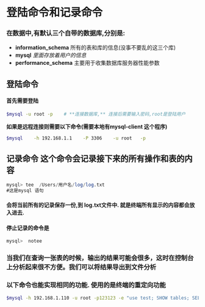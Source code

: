 # 登陆命令和记录命令

### 在数据中,有默认三个自带的数据库,分别是:

* **information\_schema**      所有的表和库的信息\(没事不要乱的这三个库\)
* **mysql**                               _里面存放着用户的信息_
* **performance\_schema**    主要用于收集数据库服务器性能参数

## 登陆命令

#### 首先需要登陆

```bash
$mysql -u root -p    # **连接数据库,** 连接后需要输入密码,root是登陆用户
```

**如果是远程连接则需要以下命令\(需要本地有mysql-client 这个程序\)**

```bash
$mysql    -h 192.168.1.1    -P 3306    -u root   -p
```

## 记录命令   这个命令会记录接下来的所有操作和表的内容

```sql
mysql> tee  /Users/用户名/log/log.txt
#这是mysql 语句
```

#### 会将当前所有的记录保存一份,到 log.txt文件中. 就是终端所有显示的内容都会放入进去.

#### 停止记录的命令是   

```sql
mysql>  notee
```



### 当我们在查询一张表的时候，输出的结果可能会很多，这时在控制台上分析起来很不方便。我们可以将结果导出到文件分析

### 以下命令也能实现相同的功能. 使用的是终端的重定向功能

```bash
$mysql -h 192.168.1.110 -u root -p123123 -e "use test; SHOW tables; SELECT * FROM class; exit; " >> /Users/用户/log/log.txt
```





